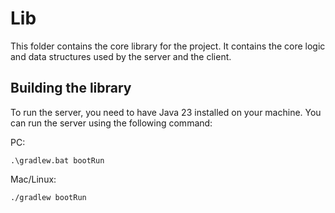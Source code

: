 # Lib

This folder contains the core library for the project. It contains the core logic and data structures used by the server and the client.

## Building the library

To run the server, you need to have Java 23 installed on your machine. You can run the server using the following command:

PC:

```
.\gradlew.bat bootRun
```

Mac/Linux:

```bash
./gradlew bootRun
```
